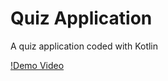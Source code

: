 # Quiz Application
A quiz application coded with Kotlin


[!Demo Video](https://user-images.githubusercontent.com/19357352/145685000-6ed97338-8272-46af-b88c-081082d15193.mov)

